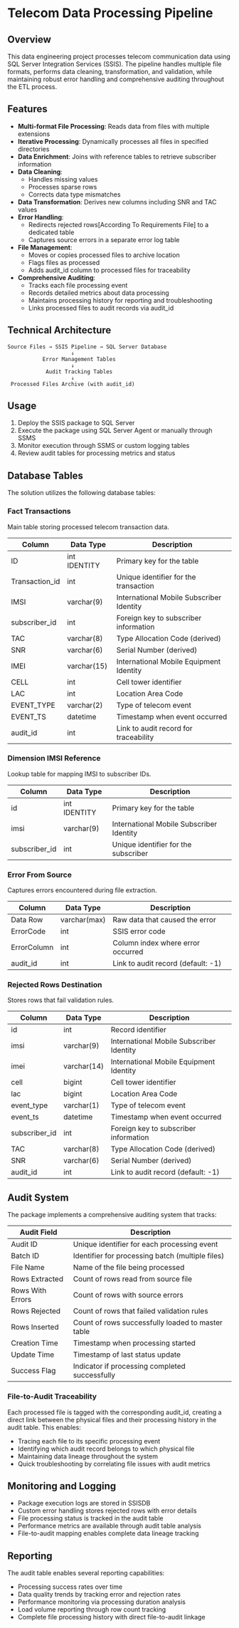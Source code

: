 # Telecom Data Processing Pipeline

## Overview
This data engineering project processes telecom communication data using SQL Server Integration Services (SSIS). The pipeline handles multiple file formats, performs data cleaning, transformation, and validation, while maintaining robust error handling and comprehensive auditing throughout the ETL process.

## Features
- **Multi-format File Processing**: Reads data from files with multiple extensions
- **Iterative Processing**: Dynamically processes all files in specified directories
- **Data Enrichment**: Joins with reference tables to retrieve subscriber information
- **Data Cleaning**:
  - Handles missing values
  - Processes sparse rows
  - Corrects data type mismatches
- **Data Transformation**: Derives new columns including SNR and TAC values
- **Error Handling**:
  - Redirects rejected rows[According To Requirements File] to a dedicated table
  - Captures source errors in a separate error log table
- **File Management**: 
  - Moves or copies processed files to archive location
  - Flags files as processed
  - Adds audit_id column to processed files for traceability
- **Comprehensive Auditing**:
  - Tracks each file processing event
  - Records detailed metrics about data processing
  - Maintains processing history for reporting and troubleshooting
  - Links processed files to audit records via audit_id

## Technical Architecture
```
Source Files → SSIS Pipeline → SQL Server Database
                    ↓
           Error Management Tables
                    ↓
            Audit Tracking Tables
                    ↓
 Processed Files Archive (with audit_id)
```






## Usage
1. Deploy the SSIS package to SQL Server
2. Execute the package using SQL Server Agent or manually through SSMS
3. Monitor execution through SSMS or custom logging tables
4. Review audit tables for processing metrics and status

## Database Tables
The solution utilizes the following database tables:

### Fact Transactions
Main table storing processed telecom transaction data.

| Column | Data Type | Description |
|--------|-----------|-------------|
| ID | int IDENTITY | Primary key for the table |
| Transaction_id | int | Unique identifier for the transaction |
| IMSI | varchar(9) | International Mobile Subscriber Identity |
| subscriber_id | int | Foreign key to subscriber information |
| TAC | varchar(8) | Type Allocation Code (derived) |
| SNR | varchar(6) | Serial Number (derived) |
| IMEI | varchar(15) | International Mobile Equipment Identity |
| CELL | int | Cell tower identifier |
| LAC | int | Location Area Code |
| EVENT_TYPE | varchar(2) | Type of telecom event |
| EVENT_TS | datetime | Timestamp when event occurred |
| audit_id | int | Link to audit record for traceability |

### Dimension IMSI Reference
Lookup table for mapping IMSI to subscriber IDs.

| Column | Data Type | Description |
|--------|-----------|-------------|
| id | int IDENTITY | Primary key for the table |
| imsi | varchar(9) | International Mobile Subscriber Identity |
| subscriber_id | int | Unique identifier for the subscriber |

### Error From Source
Captures errors encountered during file extraction.

| Column | Data Type | Description |
|--------|-----------|-------------|
| Data Row | varchar(max) | Raw data that caused the error |
| ErrorCode | int | SSIS error code |
| ErrorColumn | int | Column index where error occurred |
| audit_id | int | Link to audit record (default: -1) |

### Rejected Rows Destination
Stores rows that fail validation rules.

| Column | Data Type | Description |
|--------|-----------|-------------|
| id | int | Record identifier |
| imsi | varchar(9) | International Mobile Subscriber Identity |
| imei | varchar(14) | International Mobile Equipment Identity |
| cell | bigint | Cell tower identifier |
| lac | bigint | Location Area Code |
| event_type | varchar(1) | Type of telecom event |
| event_ts | datetime | Timestamp when event occurred |
| subscriber_id | int | Foreign key to subscriber information |
| TAC | varchar(8) | Type Allocation Code (derived) |
| SNR | varchar(6) | Serial Number (derived) |
| audit_id | int | Link to audit record (default: -1) |

## Audit System
The package implements a comprehensive auditing system that tracks:

| Audit Field | Description |
|-------------|-------------|
| Audit ID | Unique identifier for each processing event |
| Batch ID | Identifier for processing batch (multiple files) |
| File Name | Name of the file being processed |
| Rows Extracted | Count of rows read from source file |
| Rows With Errors | Count of rows with source errors |
| Rows Rejected | Count of rows that failed validation rules |
| Rows Inserted | Count of rows successfully loaded to master table |
| Creation Time | Timestamp when processing started |
| Update Time | Timestamp of last status update |
| Success Flag | Indicator if processing completed successfully |

### File-to-Audit Traceability
Each processed file is tagged with the corresponding audit_id, creating a direct link between the physical files and their processing history in the audit table. This enables:

- Tracing each file to its specific processing event
- Identifying which audit record belongs to which physical file
- Maintaining data lineage throughout the system
- Quick troubleshooting by correlating file issues with audit metrics

## Monitoring and Logging
- Package execution logs are stored in SSISDB
- Custom error handling stores rejected rows with error details
- File processing status is tracked in the audit table
- Performance metrics are available through audit table analysis
- File-to-audit mapping enables complete data lineage tracking

## Reporting
The audit table enables several reporting capabilities:
- Processing success rates over time
- Data quality trends by tracking error and rejection rates
- Performance monitoring via processing duration analysis
- Load volume reporting through row count tracking
- Complete file processing history with direct file-to-audit linkage
